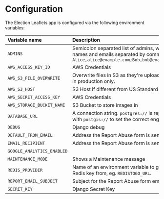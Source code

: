 # Configuration

The Election Leaflets app is configured via the following environment variables:

| Variable name              | Description                                                                                                                            | Default value                                    |
|:---------------------------|:---------------------------------------------------------------------------------------------------------------------------------------|:-------------------------------------------------|
| `ADMINS`                   | Semicolon separated list of admins, with their names and emails separated by commas. eg. `Alice,alice@example.com;Bob,bob@example.com` | `Admin,admin@example.com`                        |
| `AWS_ACCESS_KEY_ID`        | AWS Credentials                                                                                                                        |                                                  |
| `AWS_S3_FILE_OVERWRITE`    | Overwrite files in S3 as they're uploaded. Use in production only.                                                                     | `False`                                          |
| `AWS_S3_HOST`              | S3 Host if different from US Standard                                                                                                  | `s3-eu-west-1.amazonaws.com`                     |
| `AWS_SECRET_ACCESS_KEY`    | AWS Credentials                                                                                                                        |                                                  |
| `AWS_STORAGE_BUCKET_NAME`  | S3 Bucket to store images in                                                                                                           | Not configured                                   |
| `DATABASE_URL`             | A connection string. `postgres://` is replaced with `postgis://` to set the correct engine.                                            | `postgres://postgres@localhost/electionleaflets` |
| `DEBUG`                    | Django debug                                                                                                                           | False                                            |
| `DEFAULT_FROM_EMAIL`       | Address the Report Abuse form is sent from                                                                                             | `team@electionleaflets.org`                      |
| `EMAIL_RECIPIENT`          | Address the Report Abuse form is sent to                                                                                               | `team@electionleaflets.org`                      |
| `GOOGLE_ANALYTICS_ENABLED` |                                                                                                                                        | False                                            |
| `MAINTENANCE_MODE`         | Shows a Maintenance message                                                                                                            | False                                            |
| `REDIS_PROVIDER`           | Name of an environment variable to get a Redis key from, eg. `REDISTOGO_URL`.                                                          | `REDIS_URL`                                      |
| `REPORT_EMAIL_SUBJECT`     | Subject for the Report Abuse form email                                                                                                | `ELECTION LEAFLET REPORT`                        |
| `SECRET_KEY`               | Django Secret Key                                                                                                                      | `INSECURE`                                       |
